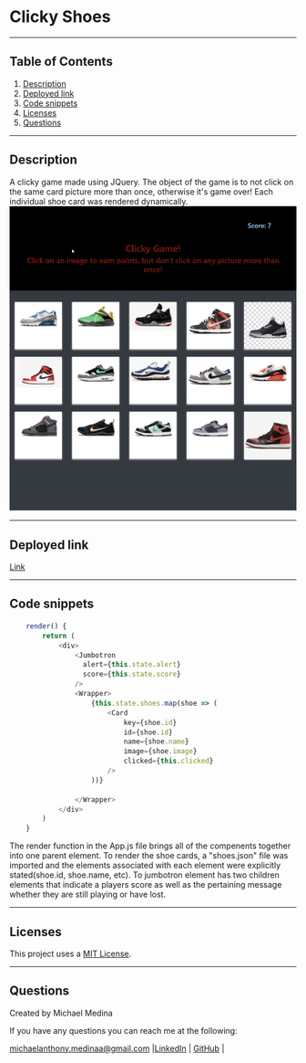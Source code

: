 # Clicky Shoes

-----------------------
## Table of Contents
1. [Description](#description)
2. [Deployed link](#deployed-link)
3. [Code snippets](#code-snippets)
4. [Licenses](#licenses)
5. [Questions](#questions)

-----------------------
## Description
A clicky game made using JQuery. The object of the game is to not click on the same card picture more than once, otherwise it's game over! Each individual shoe card was rendered dynamically.
![Screenshot](shoeclickster/public/assets/screenshot.png)

-----------------------
## Deployed link
[Link]()

-----------------------
## Code snippets

```javascript
    render() {
        return (
            <div>
                <Jumbotron
                  alert={this.state.alert}
                  score={this.state.score}
                />
                <Wrapper>
                    {this.state.shoes.map(shoe => (
                        <Card
                            key={shoe.id}
                            id={shoe.id}
                            name={shoe.name}
                            image={shoe.image}
                            clicked={this.clicked}
                        />
                    ))}

                </Wrapper>
            </div>
        )
    }
```
The render function in the App.js file brings all of the compenents together into one parent element. To render the shoe cards, a "shoes.json" file was imported and the elements associated with each element were explicitly stated(shoe.id, shoe.name, etc). To jumbotron element has two children elements that indicate a players score as well as the pertaining message whether they are still playing or have lost.

-----------------------
## Licenses
This project uses a [MIT License](https://opensource.org/licenses/MIT). 

-----------------------
## Questions
Created by Michael Medina

If you have any questions you can reach me at the following: 


[michaelanthony.medinaa@gmail.com](mailto:michaelanthony.medinaa@gmail.com)  |[LinkedIn](https://www.linkedin.com/in/michaelanthonyy/) | [GitHub](https://github.com/michaelanthonyyy)  |

